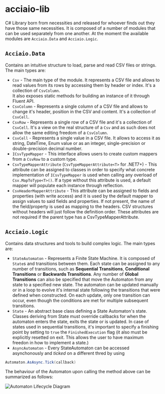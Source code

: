 # acciaio-lib
C# Library born from necessities and released for whoever finds out they have those same necessities. It is composed of a number of modules that can be used separately from one another. At the moment the available modules are `Acciaio.Data` and `Acciaio.Logic`.

## `Acciaio.Data`
Contains an intuitive structure to load, parse and read CSV files or strings. The main types are:

* `Csv` - The main type of the module. It represents a CSV file and allows to read values from its rows by accessing them by header or index. It's a collection of `CsvColumn`. <br>It also exposes static methods for building an instance of it through Fluent API.
* `CsvColumn` - Represents a single column of a CSV file and allows to change it's header, position in the CSV and content. It's a collection of `CsvCell`.
* `CsvRow` - Represents a single row of a CSV file and it's a collection of `CsvCell`. It's a view on the real structure of a `Csv` and as such does not allow the same editing freedom of a `CsvColumn`.
* `CsvCell` - Represents a single value in a CSV file. It allows to access it as string, DateTime, Enum value or as an integer, single-precision or double-precision decimal number.
* `ICsvTypeMapper` - This interface allows users to create custom mappers from a `CsvRow` to a custom type.
* `CsvTypeMapperAttribute` (`CsvTypeMapperAttribute<T>` for .NET7+) - This attribute can be assigned to classes in order to specify what concrete implementation of `ICsvTypeMapper` is used when calling any overload of `Csv.MapToType<T>()`. If a type without this attribute is used, a default mapper will populate each instance through reflection.
* `CsvHeaderMapperAttribute` - This attribute can be assigned to fields and properties (with write access) and it is used by the default mapper to assign values to said fields and properties. If not present, the name of the field/property is used as mapping to the headers. CSV structures without headers will just follow the definition order. These attributes are not required if the parent type has a CsvTypeMapperAttribute.

## `Acciaio.Logic`
Contains data structures and tools to build complex logic. The main types are:

* `StateAutomaton` - Represents a Finite State Machine. It is composed of `State`s and transitions between them. Each state can be assigned to any  number of transitions, such as **Sequential Transitions**, **Conditional Transitions** or **Backwards Transitions**. Any number of **Global Transitions** can also be specified that move the Automaton from any state to a specified new state. The automaton can be updated manually or in a loop to evolve it's internal state following the transitions that were defined when constructed. On each update, only one transition can occur, even though the conditions are met for multiple subsequent transitions.
* `State` - An abstract base class defining a State Automaton's state. Classes deriving from State must override callbacks for when the automaton enters the state, exits the state or is updated. In case of states used in sequential transitions, it's important to specify a finishing point by setting to `true` the `FinishedExecution` flag (it also must be explicitly resetted on exit. This allows the user to have maximum freedon in how to implement a state.)
*  `AsyncAutomaton` - Every StateAutomaton can be accessed asynchonously and *ticked* on a different thred by using
```C#
Automaton.AsAsync.Tick(callback)
```

The behaviour of the Automaton upon calling the method above can be summarized as follows:

![Automaton Lifecycle Diagram](Acciaio.Logic.AutomatonBehaviour.png)
